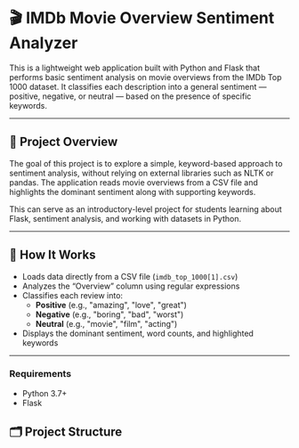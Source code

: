 # 🎬 IMDb Movie Overview Sentiment Analyzer

This is a lightweight web application built with Python and Flask that performs basic sentiment analysis on movie overviews from the IMDb Top 1000 dataset. It classifies each description into a general sentiment — positive, negative, or neutral — based on the presence of specific keywords.

---

## 📖 Project Overview

The goal of this project is to explore a simple, keyword-based approach to sentiment analysis, without relying on external libraries such as NLTK or pandas. The application reads movie overviews from a CSV file and highlights the dominant sentiment along with supporting keywords.

This can serve as an introductory-level project for students learning about Flask, sentiment analysis, and working with datasets in Python.

---

## 🔧 How It Works

- Loads data directly from a CSV file (`imdb_top_1000[1].csv`)
- Analyzes the “Overview” column using regular expressions
- Classifies each review into:
  - **Positive** (e.g., "amazing", "love", "great")
  - **Negative** (e.g., "boring", "bad", "worst")
  - **Neutral** (e.g., "movie", "film", "acting")
- Displays the dominant sentiment, word counts, and highlighted keywords

---

### Requirements

- Python 3.7+
- Flask

## 🗂 Project Structure

